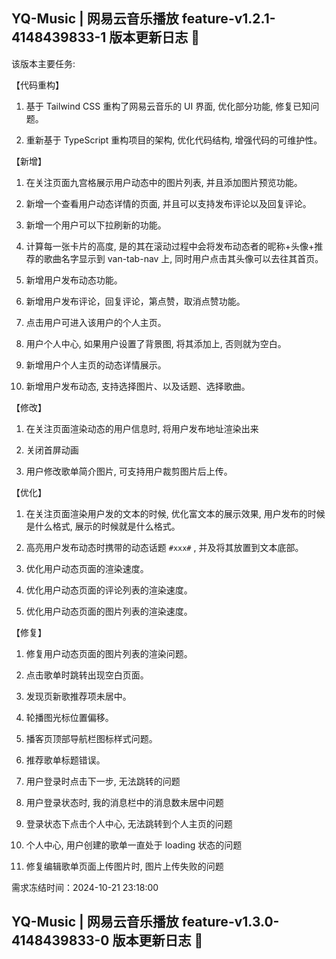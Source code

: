 <!--
 * @Author: ZRMYDYCG
 * @Date: 2024-10
 * @LastEditors: ZRMYDYCG
 * @LastEditTime: 2024-10
 * @Description:
-->

## YQ-Music | 网易云音乐播放 feature-v1.2.1-4148439833-1 版本更新日志 🎈

该版本主要任务:

【代码重构】

1. 基于 Tailwind CSS 重构了网易云音乐的 UI 界面, 优化部分功能, 修复已知问题。

2. 重新基于 TypeScript 重构项目的架构, 优化代码结构, 增强代码的可维护性。

【新增】

1. 在关注页面九宫格展示用户动态中的图片列表, 并且添加图片预览功能。

2. 新增一个查看用户动态详情的页面, 并且可以支持发布评论以及回复评论。

3. 新增一个用户可以下拉刷新的功能。

4. 计算每一张卡片的高度, 是的其在滚动过程中会将发布动态者的昵称+头像+推荐的歌曲名字显示到 van-tab-nav 上, 同时用户点击其头像可以去往其首页。

5. 新增用户发布动态功能。

6. 新增用户发布评论，回复评论，第点赞，取消点赞功能。

7. 点击用户可进入该用户的个人主页。

8. 用户个人中心, 如果用户设置了背景图, 将其添加上, 否则就为空白。

9. 新增用户个人主页的动态详情展示。

10. 新增用户发布动态, 支持选择图片、以及话题、选择歌曲。

【修改】

1. 在关注页面渲染动态的用户信息时, 将用户发布地址渲染出来

2. 关闭首屏动画

3. 用户修改歌单简介图片, 可支持用户裁剪图片后上传。

【优化】

1. 在关注页面渲染用户发的文本的时候, 优化富文本的展示效果, 用户发布的时候是什么格式, 展示的时候就是什么格式。

2. 高亮用户发布动态时携带的动态话题 `#xxx#` , 并及将其放置到文本底部。

3. 优化用户动态页面的渲染速度。

4. 优化用户动态页面的评论列表的渲染速度。

5. 优化用户动态页面的图片列表的渲染速度。

【修复】

1. 修复用户动态页面的图片列表的渲染问题。

2. 点击歌单时跳转出现空白页面。

3. 发现页新歌推荐项未居中。

4. 轮播图光标位置偏移。

5. 播客页顶部导航栏图标样式问题。

6. 推荐歌单标题错误。

7. 用户登录时点击下一步, 无法跳转的问题

8. 用户登录状态时, 我的消息栏中的消息数未居中问题

9. 登录状态下点击个人中心, 无法跳转到个人主页的问题

10. 个人中心, 用户创建的歌单一直处于 loading 状态的问题

11. 修复编辑歌单页面上传图片时, 图片上传失败的问题

需求冻结时间：2024-10-21 23:18:00

## YQ-Music | 网易云音乐播放 feature-v1.3.0-4148439833-0 版本更新日志 🎈
